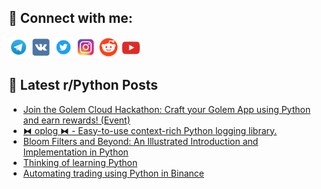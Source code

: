 ## 🔎 Connect with me:
[<img src="https://github.com/bullbesh/bullbesh/blob/main/images/Telegram.png" width="32" height="32" />](https://t.me/bullbesh)
[<img src="https://github.com/bullbesh/bullbesh/blob/main/images/VK.png" width="32" height="32" />](https://vk.com/bullbesh)
[<img src="https://github.com/bullbesh/bullbesh/blob/main/images/Twitter.png" width="32" height="32" />](https://twitter.com/bullbesh1)
[<img src="https://github.com/bullbesh/bullbesh/blob/main/images/Instagram.png" width="32" height="32" />](https://www.instagram.com/bullbesh)
[<img src="https://github.com/bullbesh/bullbesh/blob/main/images/Reddit.png" width="32" height="32" />](https://www.reddit.com/user/bullbesh)
[<img src="https://github.com/bullbesh/bullbesh/blob/main/images/YouTube.png" width="32" height="32" />](https://www.youtube.com/channel/UCtfjRs6uzgq5mfm8S06WTcg)

## 📕 Latest r/Python Posts
<!-- BLOG-POST-LIST:START -->
- [Join the Golem Cloud Hackathon: Craft your Golem App using Python and earn rewards! &lpar;Event&rpar;](https://www.reddit.com/r/Python/comments/16biho0/join_the_golem_cloud_hackathon_craft_your_golem/)
- [⧓ oplog ⧓ - Easy-to-use context-rich Python logging library.](https://www.reddit.com/r/Python/comments/16bicef/oplog_easytouse_contextrich_python_logging_library/)
- [Bloom Filters and Beyond: An Illustrated Introduction and Implementation in Python](https://www.reddit.com/r/Python/comments/16bi83g/bloom_filters_and_beyond_an_illustrated/)
- [Thinking of learning Python](https://www.reddit.com/r/Python/comments/16bgeq9/thinking_of_learning_python/)
- [Automating trading using Python in Binance](https://www.reddit.com/r/Python/comments/16bg44y/automating_trading_using_python_in_binance/)
<!-- BLOG-POST-LIST:END -->
